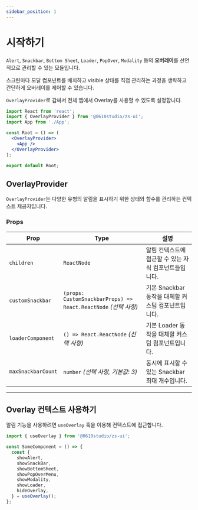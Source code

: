 ```yaml
---
sidebar_position: 1
---
```


# 시작하기

`Alert`, `Snackbar`, `Bottom Sheet`, `Loader`, `PopOver`, `Modality` 등의 **오버레이**를 선언적으로 관리할 수 있는 모듈입니다.

스크린마다 모달 컴포넌트를 배치하고 visible 상태를 직접 관리하는 과정을 생략하고 간단하게 오버레이를 제어할 수 있습니다.

`OverlayProvider`로 감싸서 전체 앱에서 Overlay를 사용할 수 있도록 설정합니다.

```jsx
import React from 'react';
import { OverlayProvider } from '@0610studio/zs-ui';
import App from './App';

const Root = () => (
  <OverlayProvider>
    <App />
  </OverlayProvider>
);

export default Root;
```

## OverlayProvider

`OverlayProvider`는 다양한 유형의 알림을 표시하기 위한 상태와 함수를 관리하는 컨텍스트 제공자입니다.

### Props

| Prop | Type | 설명 |
| ---- | ---- | ---- |
| `children` | `ReactNode` | 알림 컨텍스트에 접근할 수 있는 자식 컴포넌트들입니다. |
| `customSnackbar` | `(props: CustomSnackbarProps) => React.ReactNode` *(선택 사항)* | 기본 Snackbar 동작을 대체할 커스텀 컴포넌트입니다. |
| `loaderComponent` | `() => React.ReactNode` *(선택 사항)* | 기본 Loader 동작을 대체할 커스텀 컴포넌트입니다. |
| `maxSnackbarCount` | `number` *(선택 사항, 기본값: 3)* | 동시에 표시할 수 있는 Snackbar 최대 개수입니다. |

---

## Overlay 컨텍스트 사용하기

알림 기능을 사용하려면 `useOverlay` 훅을 이용해 컨텍스트에 접근합니다.

```jsx
import { useOverlay } from '@0610studio/zs-ui';

const SomeComponent = () => {
  const {
    showAlert,
    showSnackBar,
    showBottomSheet,
    showPopOverMenu,
    showModality,
    showLoader,
    hideOverlay,
  } = useOverlay();
};
```
